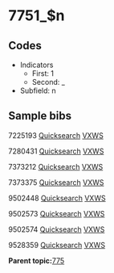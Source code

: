 # 7751\_$n

## Codes

-   Indicators
    -   First: 1
    -   Second: \_
-   Subfield: n

## Sample bibs

7225193 [Quicksearch](https://search.library.yale.edu/catalog/7225193) [VXWS](http://prodorbis.library.yale.edu:7014/vxws/GetHoldingsService?bibId=7225193)

7280431 [Quicksearch](https://search.library.yale.edu/catalog/7280431) [VXWS](http://prodorbis.library.yale.edu:7014/vxws/GetHoldingsService?bibId=7280431)

7373212 [Quicksearch](https://search.library.yale.edu/catalog/7373212) [VXWS](http://prodorbis.library.yale.edu:7014/vxws/GetHoldingsService?bibId=7373212)

7373375 [Quicksearch](https://search.library.yale.edu/catalog/7373375) [VXWS](http://prodorbis.library.yale.edu:7014/vxws/GetHoldingsService?bibId=7373375)

9502448 [Quicksearch](https://search.library.yale.edu/catalog/9502448) [VXWS](http://prodorbis.library.yale.edu:7014/vxws/GetHoldingsService?bibId=9502448)

9502573 [Quicksearch](https://search.library.yale.edu/catalog/9502573) [VXWS](http://prodorbis.library.yale.edu:7014/vxws/GetHoldingsService?bibId=9502573)

9502574 [Quicksearch](https://search.library.yale.edu/catalog/9502574) [VXWS](http://prodorbis.library.yale.edu:7014/vxws/GetHoldingsService?bibId=9502574)

9528359 [Quicksearch](https://search.library.yale.edu/catalog/9528359) [VXWS](http://prodorbis.library.yale.edu:7014/vxws/GetHoldingsService?bibId=9528359)

**Parent topic:**[775](../../tags/775/775.md)

